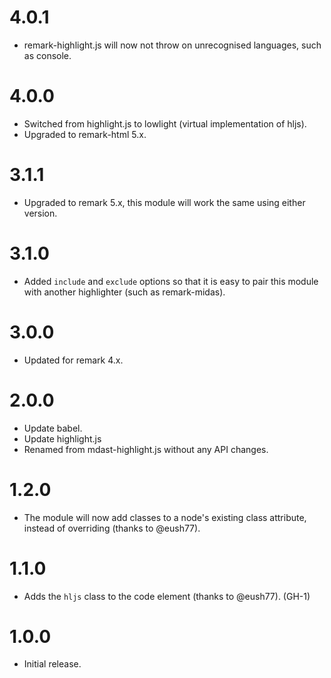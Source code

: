 # 4.0.1

* remark-highlight.js will now not throw on unrecognised languages, such
  as console.

# 4.0.0

* Switched from highlight.js to lowlight (virtual implementation of hljs).
* Upgraded to remark-html 5.x.

# 3.1.1

* Upgraded to remark 5.x, this module will work the same using either version.

# 3.1.0

* Added `include` and `exclude` options so that it is easy to pair this module
  with another highlighter (such as remark-midas).

# 3.0.0

* Updated for remark 4.x.

# 2.0.0

* Update babel.
* Update highlight.js
* Renamed from mdast-highlight.js without any API changes.

# 1.2.0

* The module will now add classes to a node's existing class attribute, instead
  of overriding (thanks to @eush77).

# 1.1.0

* Adds the `hljs` class to the code element (thanks to @eush77). (GH-1)

# 1.0.0

* Initial release.
